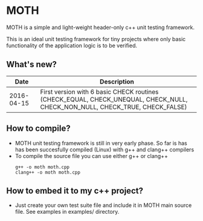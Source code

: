 # MOTH

MOTH is a simple and light-weight header-only c++ unit testing framework.

This is an ideal unit testing framework for tiny projects where only basic
functionality of the application logic is to be verified.

## What's new?

|Date|Description|
|----|-----------|
| 2016-04-15 | First version with 6 basic CHECK routines (CHECK_EQUAL, CHECK_UNEQUAL, CHECK_NULL, CHECK_NON_NULL, CHECK_TRUE, CHECK_FALSE) |


## How to compile?

* MOTH unit testing framework is still in very early phase. So far is has has been succesfully compiled (Linux) with g++ and clang++ compilers
* To compile the source file you can use either g++ or clang++
    ```
    g++ -o moth moth.cpp
    clang++ -o moth moth.cpp
    ```
## How to embed it to my c++ project?
* Just create your own test suite file and include it in MOTH main source file. See examples in examples/ directory.

